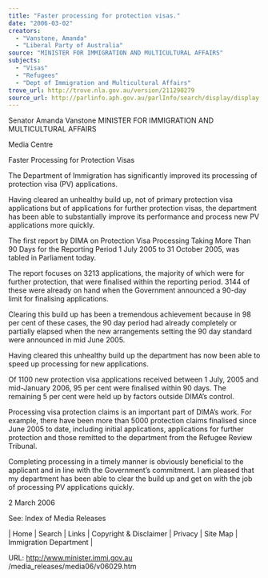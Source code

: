 ```yaml
---
title: "Faster processing for protection visas."
date: "2006-03-02"
creators:
  - "Vanstone, Amanda"
  - "Liberal Party of Australia"
source: "MINISTER FOR IMMIGRATION AND MULTICULTURAL AFFAIRS"
subjects:
  - "Visas"
  - "Refugees"
  - "Dept of Immigration and Multicultural Affairs"
trove_url: http://trove.nla.gov.au/version/211290279
source_url: http://parlinfo.aph.gov.au/parlInfo/search/display/display.w3p;query=Id%3A%22media/pressrel/XG2J6%22
---
```


 Senator Amanda Vanstone  MINISTER FOR IMMIGRATION AND MULTICULTURAL AFFAIRS

 Media Centre

 Faster Processing for Protection Visas

 The Department of Immigration has significantly improved its processing of protection visa (PV) applications.

 Having cleared an unhealthy build up, not of primary protection visa applications but of applications for further protection visas, the department  has been able to substantially improve its performance and process new PV applications more quickly.

 The first report by DIMA on Protection Visa Processing Taking More Than 90 Days for the Reporting Period 1 July 2005 to 31 October 2005, was  tabled in Parliament today. 

 The report focuses on 3213 applications, the majority of which were for further protection, that were finalised within the reporting period. 3144 of  these were already on hand when the Government announced a 90-day limit for finalising applications. 

 Clearing this build up has been a tremendous achievement because in 98 per cent of these cases, the 90 day period had already completely or  partially elapsed when the new arrangements setting the 90 day standard were announced in mid June 2005.

 Having cleared this unhealthy build up the department has now been able to speed up processing for new applications.

 Of 1100 new protection visa applications received between 1 July, 2005 and mid-January 2006, 95 per cent were finalised within 90 days. The  remaining 5 per cent were held up by factors outside DIMA’s control.

 Processing visa protection claims is an important part of DIMA’s work. For example, there have been more than 5000 protection claims finalised  since June 2005 to date, including initial applications, applications for further protection and those remitted to the department from the Refugee  Review Tribunal.

 Completing processing in a timely manner is obviously beneficial to the applicant and in line with the Government’s commitment. I am pleased  that my department has been able to clear the build up and get on with the job of processing PV applications quickly.

 2 March 2006

 See: Index of Media Releases

 | Home | Search | Links | Copyright & Disclaimer | Privacy | Site Map | Immigration Department |

 URL: http://www.minister.immi.gov.au /media_releases/media06/v06029.htm 

